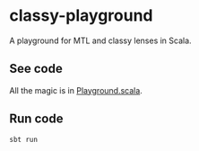# classy-playground

A playground for MTL and classy lenses in Scala.

## See code

All the magic is in [Playground.scala](https://github.com/kubukoz/classy-playground/blob/master/src/main/scala/io/typelevel/Playground.scala).

## Run code

`sbt run`

